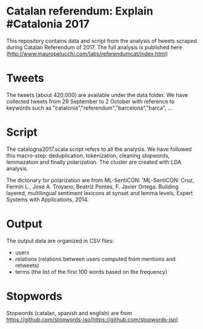 # Catalan referendum: Explain #Catalonia 2017

This repository contains data and script from the analysis of tweets scraped during Catalan Referendum of 2017.
The full analysis is published here (http://www.mauropelucchi.com/labs/referendumcat/index.html)

# Tweets

The tweets (about 420,000) are available under the data folder.
We have collected tweets from 29 September to 2 October with reference to keywords such 
as "catalonia","referendum","barcelona","barca", ...

# Script

The catalogna2017.scala script refers to all the analysis. We have followed this macro-step: deduplication, tokenization, cleaning stopwords, lemmazation and finally polarization.
The cluster are created with LDA analysis.

The dictonary for polarization are from ML-SentiCON:
'ML-SentiCON: Cruz, Fermín L., José A. Troyano, Beatriz Pontes, F. Javier Ortega. Building layered, multilingual sentiment lexicons at synset and lemma levels, Expert Systems with Applications, 2014.


# Output

The output data are organized in CSV files:
- users
- relations (relations between users computed from mentions and retweets)
- terms (the list of the first 100 words based on the frequency)

# Stopwords

Stopwords (catalan, spanish and english) are from https://github.com/stopwords-iso(https://github.com/stopwords-iso)


